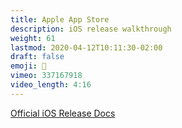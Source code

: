 ```yaml
---
title: Apple App Store
description: iOS release walkthrough
weight: 61
lastmod: 2020-04-12T10:11:30-02:00
draft: false
emoji: 🎉
vimeo: 337167918
video_length: 4:16
---
```


[Official iOS Release Docs](https://flutter.dev/docs/deployment/ios)